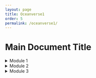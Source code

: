 ```yaml
---
layout: page
title: Oceanverse1
order: 5
permalink: /oceanverse1/
---
```


# Main Document Title

<details>
  <summary>Module 1</summary>
  <ol>
    <li>Point one under introduction</li>
    <li>Point two under introduction</li>
    <li>Point three under introduction</li>
    this is the first line.... $x^2-y_2$ ..... ${x^2-y_2}$
    start ....$$x^2-y_2$$... end
    <li>Inside listing...this is the first line.... $x^2-y_2$ ..... ${x^2-y_2}$</li>
    <li>$$x^2-y_2$$</li>
    <li>nsdmk..$$x^2-y_2$$..dfnilka</li>
  </ol>
</details>

<details>
  <summary>Module 2</summary>
  <ol>
    <li>Point one under methodology</li>
    <li>Point two under methodology</li>
    <li>Point three under methodology</li>
  </ol>
</details>

<details>
  <summary>Module 3 </summary>
  <ol>
    <li>Point one under results</li>
    <li>Point two under results</li>
    <li>Point three 

(Ved and Anurag)
